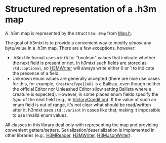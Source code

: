 # Structured representation of a .h3m map

A .h3m map is represented by the struct `h3m::Map` from [Map.h](Map.h).

The goal of h3mtxt is to provide a convenient way to modify *almost* any byte/value in a .h3m map. There are a few exceptions, however:
* .h3m file format uses `uint8` for "boolean" values that indicate whether the next field is present or not. In h3mtxt such fields are stored as `std::optional`, so [H3MWriter](../H3MWriter) will always write either 0 or 1 to indicate the presence of a field.
* Unknown enum values are generally accepted (there are nice use cases for this, for example, `CreatureType{146}` is a Ballista, even though neither the official Editor nor Unleashed Editor allow setting Ballista where a creature is expected). However, in some places enum fields specify the *type* of the next field (e.g., in [VictoryCondition](VictoryCondition.h)). If the value of such an enum field is out of range, it's not clear what should be read/written after it. h3mtxt uses `std::variant` in cases like that, making it impossible to use invalid enum values.

All classes in this library deal only with representing the map and providing convenient getters/setters.
Serialization/deserialization is implemented in other libraries (e.g., [H3MReader](../H3MReader), [H3MWriter](../H3MWriter), [H3MJsonWriter](../H3MJsonWriter)).
